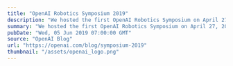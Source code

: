 ```yaml
---
title: "OpenAI Robotics Symposium 2019"
description: "We hosted the first OpenAI Robotics Symposium on April 27, 2019."
summary: "We hosted the first OpenAI Robotics Symposium on April 27, 2019."
pubDate: "Wed, 05 Jun 2019 07:00:00 GMT"
source: "OpenAI Blog"
url: "https://openai.com/blog/symposium-2019"
thumbnail: "/assets/openai_logo.png"
---
```


